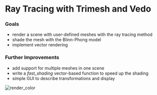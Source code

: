 # Ray Tracing with Trimesh and Vedo

### Goals
 - render a scene with user-defined meshes with the ray tracing method
 - shade the mesh with the Blinn-Phong model
 - implement vector rendering

### Further Improvements
- add support for multiple meshes in one scene
- write a *fast_shading* vector-based function to speed up the shading
- simple GUI to describe transformations and display


![render_color](https://github.com/user-attachments/assets/046cad36-ab65-4a88-a7c7-d599dfe7b1c4)
